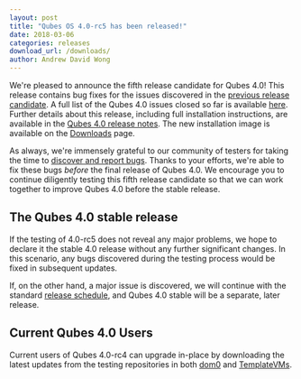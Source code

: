 ```yaml
---
layout: post
title: "Qubes OS 4.0-rc5 has been released!"
date: 2018-03-06
categories: releases
download_url: /downloads/
author: Andrew David Wong
---
```


We're pleased to announce the fifth release candidate for Qubes 4.0!
This release contains bug fixes for the issues discovered in the
[previous release candidate][4.0-rc4]. A full list of the Qubes 4.0
issues closed so far is available [here][closed-issues]. Further
details about this release, including full installation instructions,
are available in the [Qubes 4.0 release notes][release-notes]. The new
installation image is available on the [Downloads] page.

As always, we're immensely grateful to our community of testers for
taking the time to [discover and report bugs]. Thanks to your efforts,
we're able to fix these bugs *before* the final release of Qubes 4.0. We
encourage you to continue diligently testing this fifth release
candidate so that we can work together to improve Qubes 4.0 before the
stable release.

The Qubes 4.0 stable release
----------------------------

If the testing of 4.0-rc5 does not reveal any major problems, we hope to
declare it the stable 4.0 release without any further significant
changes. In this scenario, any bugs discovered during the testing
process would be fixed in subsequent updates.

If, on the other hand, a major issue is discovered, we will continue
with the standard [release schedule], and Qubes 4.0 stable will be a
separate, later release.

Current Qubes 4.0 Users
-----------------------

Current users of Qubes 4.0-rc4 can upgrade in-place by downloading the
latest updates from the testing repositories in both
[dom0][dom0-testing] and [TemplateVMs][domU-testing].


[4.0-rc4]: /news/2018/01/31/qubes-40-rc4/
[closed-issues]: https://github.com/QubesOS/qubes-issues/issues?q=is%3Aissue+milestone%3A%22Release+4.0%22+is%3Aclosed
[release-notes]: /doc/releases/4.0/release-notes/
[Downloads]: /downloads/
[discover and report bugs]: /doc/issue-tracking/
[release schedule]: https://qubes-doc-rst.readthedocs.io/en/latest/developer/releases/version-scheme.html#release-schedule
[dom0-testing]: https://qubes-doc-rst.readthedocs.io/en/latest/user/advanced-topics/how-to-install-software-in-dom0.html#testing-repositories
[domU-testing]: https://qubes-doc-rst.readthedocs.io/en/latest/user/how-to-guides/how-to-install-software.html#testing-repositories
